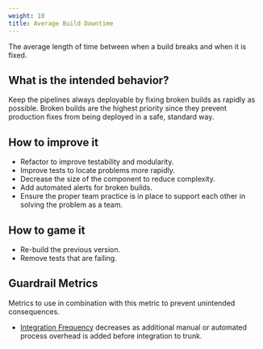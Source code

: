 ```yaml
---
weight: 10
title: Average Build Downtime
---
```


The average length of time between when a build breaks and when it is fixed.

## What is the intended behavior?

Keep the pipelines always deployable by fixing broken builds as rapidly as possible. Broken builds are the highest priority since
they prevent production fixes from being deployed in a safe, standard way.

## How to improve it

- Refactor to improve testability and modularity.
- Improve tests to locate problems more rapidly.
- Decrease the size of the component to reduce complexity.
- Add automated alerts for broken builds.
- Ensure the proper team practice is in place to support each other in solving the problem as a team.

## How to game it

- Re-build the previous version.
- Remove tests that are failing.

## Guardrail Metrics

Metrics to use in combination with this metric to prevent unintended consequences.

- [Integration Frequency](../integration-frequency) decreases as additional manual or automated process overhead is
  added before integration to trunk.
